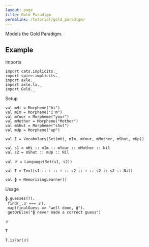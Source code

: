 ```yaml
---
layout: page
title: Gold Paradigm
permalink: /tutorial/gold_paradigm/
---
```


Models the Gold Paradigm.

Example
-------

Imports

```tut:silent
import cats.implicits._
import spire.implicits._
import axle._
import axle.lx._
import Gold._
```

Setup

```tut:silent
val mHi = Morpheme("hi")
val mIm = Morpheme("I'm")
val mYour = Morpheme("your")
val mMother = Morpheme("Mother")
val mShut = Morpheme("shut")
val mUp = Morpheme("up")

val Σ = Vocabulary(Set(mHi, mIm, mYour, mMother, mShut, mUp))

val s1 = mHi :: mIm :: mYour :: mMother :: Nil
val s2 = mShut :: mUp :: Nil

val ℒ = Language(Set(s1, s2))

val T = Text(s1 :: ♯ :: ♯ :: s2 :: ♯ :: s2 :: s2 :: Nil)

val ɸ = MemorizingLearner()
```

Usage

```tut:book
ɸ.guesses(T).
 find(_.ℒ === ℒ).
 map(finalGuess => "well done, ɸ").
 getOrElse("ɸ never made a correct guess")

ℒ

T

T.isFor(ℒ)
```
